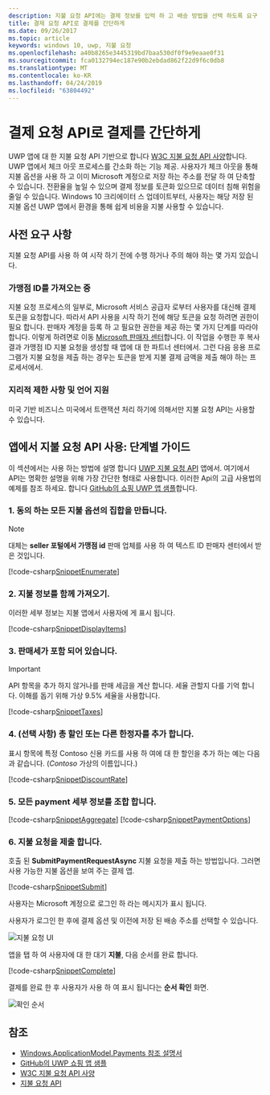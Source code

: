 ```yaml
---
description: 지불 요청 API에는 결제 정보를 입력 하 고 배송 방법을 선택 하도록 요구 하는 과정을 무시 하려면 UWP 앱에 대 한 통합된 솔루션을 제공 합니다.
title: 결제 요청 API로 결제를 간단하게
ms.date: 09/26/2017
ms.topic: article
keywords: windows 10, uwp, 지불 요청
ms.openlocfilehash: a40b8265e3445319bd7baa530df0f9e9eaae0f31
ms.sourcegitcommit: fca0132794ec187e90b2ebdad862f22d9f6c0db8
ms.translationtype: MT
ms.contentlocale: ko-KR
ms.lasthandoff: 04/24/2019
ms.locfileid: "63804492"
---
```

# <a name="simplify-payments-with-the-payment-request-api"></a>결제 요청 API로 결제를 간단하게
UWP 앱에 대 한 지불 요청 API 기반으로 합니다 [W3C 지불 요청 API 사양](https://w3c.github.io/browser-payment-api/)합니다. UWP 앱에서 체크 아웃 프로세스를 간소화 하는 기능 제공. 사용자가 체크 아웃을 통해 지불 옵션을 사용 하 고 이미 Microsoft 계정으로 저장 하는 주소를 전달 하 여 단축할 수 있습니다. 전환율을 높일 수 있으며 결제 정보를 토큰화 있으므로 데이터 침해 위험을 줄일 수 있습니다. Windows 10 크리에이터 스 업데이트부터, 사용자는 해당 저장 된 지불 옵션 UWP 앱에서 환경을 통해 쉽게 비용을 지불 사용할 수 있습니다.

## <a name="prerequisites"></a>사전 요구 사항
지불 요청 API를 사용 하 여 시작 하기 전에 수행 하거나 주의 해야 하는 몇 가지 있습니다.

### <a name="getting-a-merchant-id"></a>가맹점 ID를 가져오는 중
지불 요청 프로세스의 일부로, Microsoft 서비스 공급자 로부터 사용자를 대신해 결제 토큰을 요청합니다. 따라서 API 사용을 시작 하기 전에 해당 토큰을 요청 하려면 권한이 필요 합니다.  판매자 계정을 등록 하 고 필요한 권한을 제공 하는 몇 가지 단계를 따라야 합니다. 이렇게 하려면로 이동 [Microsoft 판매자 센터](https://seller.microsoft.com/en-us/dashboard/registration/seller/?accountprogram=uwp)합니다. 이 작업을 수행한 후 복사 결과 가맹점 ID 지불 요청을 생성할 때 앱에 대 한 파트너 센터에서. 그런 다음 응용 프로그램가 지불 요청을 제출 하는 경우는 토큰을 받게 지불 결제 금액을 제출 해야 하는 프로세서에서.

### <a name="geographic-restrictions-and-language-support"></a>지리적 제한 사항 및 언어 지원
미국 기반 비즈니스 미국에서 트랜잭션 처리 하기에 의해서만 지불 요청 API는 사용할 수 있습니다.

## <a name="using-the-payment-request-api-in-your-app-step-by-step"></a>앱에서 지불 요청 API 사용: 단계별 가이드
이 섹션에서는 사용 하는 방법에 설명 합니다 [UWP 지불 요청 API](https://docs.microsoft.com/en-us/uwp/api/windows.applicationmodel.payments) 앱에서. 여기에서 API는 명확한 설명을 위해 가장 간단한 형태로 사용합니다. 이러한 Api의 고급 사용법의 예제를 참조 하세요. 합니다 [GitHub의 쇼핑 UWP 앱 샘플](https://github.com/Microsoft/Windows-appsample-shopping)합니다.

### <a name="1-create-a-set-of-all-the-payment-options-that-you-accept"></a>1. 동의 하는 모든 지불 옵션의 집합을 만듭니다.
> [!Note]
> 대체는 **seller 포털에서 가맹점 id** 판매 업체를 사용 하 여 텍스트 ID 판매자 센터에서 받은 것입니다.

[!code-csharp[SnippetEnumerate](./code/PaymentsApiSample/PaymentsApiSample/MainPage.xaml.cs#SnippetEnumerate)]

### <a name="2-pull-the-payment-details-together"></a>2. 지불 정보를 함께 가져오기. 

이러한 세부 정보는 지불 앱에서 사용자에 게 표시 됩니다. 

[!code-csharp[SnippetDisplayItems](./code/PaymentsApiSample/PaymentsApiSample/MainPage.xaml.cs#SnippetDisplayItems)]

### <a name="3-include-the-sales-tax"></a>3. 판매세가 포함 되어 있습니다. 

> [!Important]
> API 항목을 추가 하지 않거나를 판매 세금을 계산 합니다. 세율 관할지 다를 기억 합니다. 이해를 돕기 위해 가상 9.5% 세율을 사용합니다.

[!code-csharp[SnippetTaxes](./code/PaymentsApiSample/PaymentsApiSample/MainPage.xaml.cs#SnippetTaxes)]

### <a name="4-optional--add-discounts-or-other-modifiers-to-the-total"></a>4. (선택 사항)  총 할인 또는 다른 한정자를 추가 합니다. 

표시 항목에 특정 Contoso 신용 카드를 사용 하 여에 대 한 할인을 추가 하는 예는 다음과 같습니다. (*Contoso* 가상의 이름입니다.)

[!code-csharp[SnippetDiscountRate](./code/PaymentsApiSample/PaymentsApiSample/MainPage.xaml.cs#SnippetDiscountRate)]

### <a name="5-assemble-all-the-payment-details"></a>5. 모든 payment 세부 정보를 조합 합니다.

[!code-csharp[SnippetAggregate](./code/PaymentsApiSample/PaymentsApiSample/MainPage.xaml.cs#SnippetAggregate)]
[!code-csharp[SnippetPaymentOptions](./code/PaymentsApiSample/PaymentsApiSample/MainPage.xaml.cs#SnippetPaymentOptions)]

### <a name="6-submit-the-payment-request"></a>6. 지불 요청을 제출 합니다. 

호출 된 **SubmitPaymentRequestAsync** 지불 요청을 제출 하는 방법입니다. 그러면 사용 가능한 지불 옵션을 보여 주는 결제 앱.

[!code-csharp[SnippetSubmit](./code/PaymentsApiSample/PaymentsApiSample/MainPage.xaml.cs#SnippetSubmit)]

사용자는 Microsoft 계정으로 로그인 하 라는 메시지가 표시 됩니다.

사용자가 로그인 한 후에 결제 옵션 및 이전에 저장 된 배송 주소를 선택할 수 있습니다.

![지불 요청 UI](./images/33.png "지불 요청 UI")

앱을 탭 하 여 사용자에 대 한 대기 **지불**, 다음 순서를 완료 합니다.

[!code-csharp[SnippetComplete](./code/PaymentsApiSample/PaymentsApiSample/MainPage.xaml.cs#SnippetComplete)]

결제를 완료 한 후 사용자가 사용 하 여 표시 됩니다는 **순서 확인** 화면.

![확인 순서](./images/44.png "순서 확인 ")

## <a name="see-also"></a>참조
- [Windows.ApplicationModel.Payments 참조 설명서](https://docs.microsoft.com/en-us/uwp/api/windows.applicationmodel.payments)
- [GitHub의 UWP 쇼핑 앱 샘플](https://github.com/Microsoft/Windows-appsample-shopping)
- [W3C 지불 요청 API 사양](https://www.w3.org/TR/payment-request/)
- [지불 요청 API ](https://docs.microsoft.com/en-us/microsoft-edge/dev-guide/device/payment-request-api)

